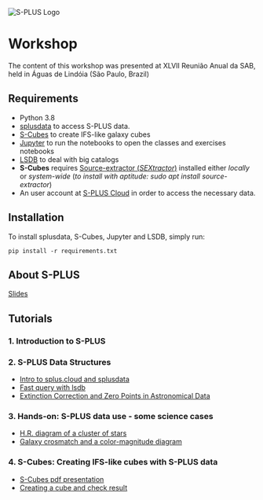 ![S-PLUS Logo](https://splus.cloud/images/splus_logo_fundo_branco.jpg)

# Workshop

The content of this workshop was presented at XLVII Reunião Anual da SAB, held in Águas de Lindóia (São Paulo, Brazil)

## Requirements

- Python 3.8
- [splusdata](https://github.com/Schwarzam/splusdata) to access S-PLUS data.
- [S-Cubes](https://github.com/elacerda/s-cubes) to create IFS-like galaxy cubes
- [Jupyter](https://jupyter.org/) to run the notebooks to open the classes and exercises notebooks
- [LSDB](https://lsdb.readthedocs.io/) to deal with big catalogs
- **S-Cubes** requires [Source-extractor (*SEXtractor*)](https://sextractor.readthedocs.io/en/latest/index.html) installed either *locally* or *system-wide* (*to install with aptitude: sudo apt install source-extractor*)
- An user account at [S-PLUS Cloud](https://splus.cloud/) in order to access the necessary data.

## Installation 

To install splusdata, S-Cubes, Jupyter and LSDB, simply run:

    pip install -r requirements.txt

## About S-PLUS

[Slides](https://docs.google.com/presentation/d/1EwYEEQYWXnXmvQsbQF_eIldMBQ6A76lXZR1fW4ZVbco/edit?usp=sharing)


## Tutorials

### 1. Introduction to S-PLUS

### 2. S-PLUS Data Structures
 - [Intro to splus.cloud and splusdata](content/splus%20basics/1.splus_website_and_python.ipynb)
 - [Fast query with lsdb](content/splus%20basics/2.lsdb_query.ipynb)
 - [Extinction Correction and Zero Points in Astronomical Data](content/splus%20basics/3.%20getting_zps_nd_extiction.ipynb)

### 3. Hands-on: S-PLUS data use - some science cases
 - [H.R. diagram of a cluster of stars](content/hands-on/1st_science_case_solution.ipynb)
 - [Galaxy crosmatch and a color-magnitude diagram](content/hands-on/2nd_science_case_solution.ipynb)

### 4. S-Cubes: Creating IFS-like cubes with S-PLUS data
 - [S-Cubes pdf presentation](content/hands-on/s-cubes/presentation.pdf)
 - [Creating a cube and check result](content/hands-on/s-cubes/scubes.ipynb)